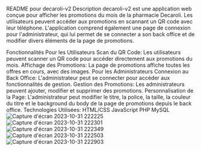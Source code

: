 README pour decaroli-v2
Description
decaroli-v2 est une application web conçue pour afficher les promotions du mois de la pharmacie Decaroli. Les utilisateurs peuvent accéder aux promotions en scannant un QR code avec leur téléphone. 
L'application comprend également une page de connexion pour l'administrateur, qui lui permet de se connecter a son back office et de modifier divers éléments de la page de promotions.

Fonctionnalités
Pour les Utilisateurs
Scan du QR Code: Les utilisateurs peuvent scanner un QR code pour accéder directement aux promotions du mois.
Affichage des Promotions: La page de promotions affiche toutes les offres en cours, avec des images.
Pour les Administrateurs
Connexion au Back Office: L'administrateur peut se connecter pour accéder aux fonctionnalités de gestion.
Gestion des Promotions: Les administrateurs peuvent ajouter, modifier et supprimer des promotions.
Personnalisation de la Page: L'administrateur peut modifier le titre, la police, la taille, la couleur du titre et le background du body de la page de promotions depuis le back office.
Technologies Utilisées:
HTML/CSS
JavaScript
PHP
MySQL
![Capture d'écran 2023-10-31 222225](https://github.com/Kor-bens/decaroli-v2/assets/77172187/473843cf-12f5-41fe-80e7-b086cafb9073)
![Capture d'écran 2023-10-31 222301](https://github.com/Kor-bens/decaroli-v2/assets/77172187/ce315377-f54c-4f3c-99ba-778d19c798ad)
![Capture d'écran 2023-10-31 222349](https://github.com/Kor-bens/decaroli-v2/assets/77172187/4a226192-aacb-40ca-8e1d-558890a89201)
![Capture d'écran 2023-10-31 222503](https://github.com/Kor-bens/decaroli-v2/assets/77172187/2d507689-359f-424d-814b-deeba2321af2)
![Capture d'écran 2023-10-31 222903](https://github.com/Kor-bens/decaroli-v2/assets/77172187/3905e7b2-d046-4201-92bd-1b6730df0e61)

